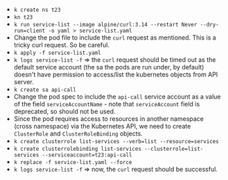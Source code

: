 - `k create ns t23`
- `kn t23`
- `k run service-list --image alpine/curl:3.14 --restart Never --dry-run=client -o yaml > service-list.yaml`
- Change the pod file to include the `curl` request as mentioned. This is a tricky curl request. So be careful.
- `k apply -f service-list.yaml`
- `k logs service-list -f` => the `curl` request should be timed out as the default service account (the sa the pods are run under, by default) doesn't have permission to access/list the kubernetes objects from API server.
- `k create sa api-call`
- Change the pod spec to include the `api-call` service account as a value of the field `serviceAccountName` - note that `serviceAccount` field is deprecated, so should not be used.
- Since the pod requires access to resources in another namespace (cross namespace) via the Kubernetes API, we need to create `ClusterRole` and `ClusterRoleBinding` objects.
- `k create clusterrole list-services --verb=list --resource=services`
- `k create clusterrolebinding list-services --clusterrole=list-services --serviceaccount=t23:api-call`
- `k replace -f service-list.yaml --force`
- `k logs service-list -f` => now, the `curl` request should be successful.